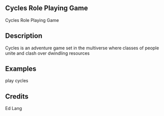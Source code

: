 ## Cycles Role Playing Game
Cycles Role Playing Game

## Description
Cycles is an adventure game set in the multiverse where classes of people unite and clash over dwindling resources

## Examples 
play cycles

## Credits
Ed Lang
